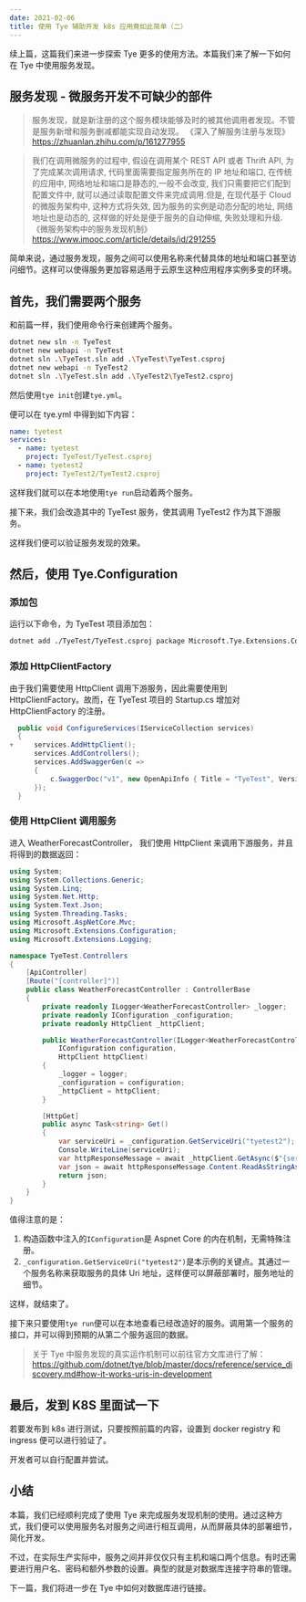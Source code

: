```yaml
---
date: 2021-02-06
title: 使用 Tye 辅助开发 k8s 应用竟如此简单（二）
---
```


续上篇，这篇我们来进一步探索 Tye 更多的使用方法。本篇我们来了解一下如何在 Tye 中使用服务发现。

<!-- more -->

<!-- md Header-Newbe-Claptrap.md -->

## 服务发现 - 微服务开发不可缺少的部件

> 服务发现，就是新注册的这个服务模块能够及时的被其他调用者发现。不管是服务新增和服务删减都能实现自动发现。
> 《深入了解服务注册与发现》 <https://zhuanlan.zhihu.com/p/161277955>

> 我们在调用微服务的过程中, 假设在调用某个 REST API 或者 Thrift API, 为了完成某次调用请求, 代码里面需要指定服务所在的 IP 地址和端口, 在传统的应用中, 网络地址和端口是静态的,一般不会改变, 我们只需要把它们配到配置文件中, 就可以通过读取配置文件来完成调用.但是, 在现代基于 Cloud 的微服务架构中, 这种方式将失效, 因为服务的实例是动态分配的地址, 网络地址也是动态的, 这样做的好处是便于服务的自动伸缩, 失败处理和升级.
> 《微服务架构中的服务发现机制》 <https://www.imooc.com/article/details/id/291255>

简单来说，通过服务发现，服务之间可以使用名称来代替具体的地址和端口甚至访问细节。这样可以使得服务更加容易适用于云原生这种应用程序实例多变的环境。

## 首先，我们需要两个服务

和前篇一样，我们使用命令行来创建两个服务。

```bash
dotnet new sln -n TyeTest
dotnet new webapi -n TyeTest
dotnet sln .\TyeTest.sln add .\TyeTest\TyeTest.csproj
dotnet new webapi -n TyeTest2
dotnet sln .\TyeTest.sln add .\TyeTest2\TyeTest2.csproj
```

然后使用`tye init`创建`tye.yml`。

便可以在 tye.yml 中得到如下内容：

```yml
name: tyetest
services:
  - name: tyetest
    project: TyeTest/TyeTest.csproj
  - name: tyetest2
    project: TyeTest2/TyeTest2.csproj
```

这样我们就可以在本地使用`tye run`启动着两个服务。

接下来，我们会改造其中的 TyeTest 服务，使其调用 TyeTest2 作为其下游服务。

这样我们便可以验证服务发现的效果。

## 然后，使用 Tye.Configuration

### 添加包

运行以下命令，为 TyeTest 项目添加包：

```bash
dotnet add ./TyeTest/TyeTest.csproj package Microsoft.Tye.Extensions.Configuration --version 0.6.0-alpha.21070.5
```

### 添加 HttpClientFactory

由于我们需要使用 HttpClient 调用下游服务，因此需要使用到 HttpClientFactory。故而，在 TyeTest 项目的 Startup.cs 增加对 HttpClientFactory 的注册。

```csharp
  public void ConfigureServices(IServiceCollection services)
  {
+     services.AddHttpClient();
      services.AddControllers();
      services.AddSwaggerGen(c =>
      {
          c.SwaggerDoc("v1", new OpenApiInfo { Title = "TyeTest", Version = "v1" });
      });
  }
```

### 使用 HttpClient 调用服务

进入 WeatherForecastController， 我们使用 HttpClient 来调用下游服务，并且将得到的数据返回：

```cs
using System;
using System.Collections.Generic;
using System.Linq;
using System.Net.Http;
using System.Text.Json;
using System.Threading.Tasks;
using Microsoft.AspNetCore.Mvc;
using Microsoft.Extensions.Configuration;
using Microsoft.Extensions.Logging;

namespace TyeTest.Controllers
{
    [ApiController]
    [Route("[controller]")]
    public class WeatherForecastController : ControllerBase
    {
        private readonly ILogger<WeatherForecastController> _logger;
        private readonly IConfiguration _configuration;
        private readonly HttpClient _httpClient;

        public WeatherForecastController(ILogger<WeatherForecastController> logger,
            IConfiguration configuration,
            HttpClient httpClient)
        {
            _logger = logger;
            _configuration = configuration;
            _httpClient = httpClient;
        }

        [HttpGet]
        public async Task<string> Get()
        {
            var serviceUri = _configuration.GetServiceUri("tyetest2");
            Console.WriteLine(serviceUri);
            var httpResponseMessage = await _httpClient.GetAsync($"{serviceUri}WeatherForecast");
            var json = await httpResponseMessage.Content.ReadAsStringAsync();
            return json;
        }
    }
}
```

值得注意的是：

1. 构造函数中注入的`IConfiguration`是 Aspnet Core 的内在机制，无需特殊注册。
2. `_configuration.GetServiceUri("tyetest2")`是本示例的关键点。其通过一个服务名称来获取服务的具体 Uri 地址，这样便可以屏蔽部署时，服务地址的细节。

这样，就结束了。

接下来只要使用`tye run`便可以在本地查看已经改造好的服务。调用第一个服务的接口，并可以得到预期的从第二个服务返回的数据。

> 关于 Tye 中服务发现的真实运作机制可以前往官方文库进行了解：
> <https://github.com/dotnet/tye/blob/master/docs/reference/service_discovery.md#how-it-works-uris-in-development>

## 最后，发到 K8S 里面试一下

若要发布到 k8s 进行测试，只要按照前篇的内容，设置到 docker registry 和 ingress 便可以进行验证了。

开发者可以自行配置并尝试。

## 小结

本篇，我们已经顺利完成了使用 Tye 来完成服务发现机制的使用。通过这种方式，我们便可以使用服务名对服务之间进行相互调用，从而屏蔽具体的部署细节，简化开发。

不过，在实际生产实际中，服务之间并非仅仅只有主机和端口两个信息。有时还需要进行用户名、密码和额外参数的设置。典型的就是对数据库连接字符串的管理。

下一篇，我们将进一步在 Tye 中如何对数据库进行链接。

<!-- md Footer-Newbe-Claptrap.md -->
